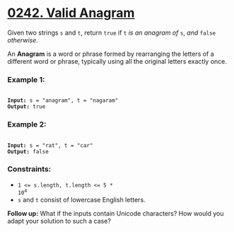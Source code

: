# [0242. Valid Anagram](https://leetcode.com/problems/valid-anagram/description/?envType=study-plan-v2&envId=top-interview-150)

Given two strings `s` and `t`, return `true` if `t` _is an anagram of_ `s`, _and_ `false` _otherwise_.

An **Anagram** is a word or phrase formed by rearranging the letters of a different word or phrase, typically using all the original letters exactly once.

### **Example 1:**

<pre><code>
<strong>Input:</strong> s = "anagram", t = "nagaram"
<strong>Output:</strong> true
</code></pre>

### **Example 2:**

<pre><code>
<strong>Input:</strong> s = "rat", t = "car"
<strong>Output:</strong> false
</code></pre>

### **Constraints:**

- <code>1 <= s.length, t.length <= 5 \* 10<sup>4</sup></code>
- `s` and `t` consist of lowercase English letters.

**Follow up:** What if the inputs contain Unicode characters? How would you adapt your solution to such a case?
